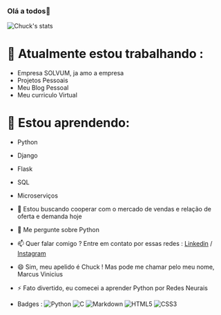 ### Olá a todos👋


![Chuck's stats](https://github-readme-stats.vercel.app/api?username=anuraghazra&show_icons=true&theme=radical)



# 🔭 Atualmente estou trabalhando :
 - Empresa SOLVUM, ja amo a empresa
 - Projetos Pessoais
 - Meu Blog Pessoal
 - Meu curriculo Virtual

# 🌱 Estou aprendendo:
- Python
- Django
- Flask
- SQL
- Microserviços


- 🤔 Estou buscando cooperar com o mercado de vendas e relação de oferta e demanda hoje

- 💬 Me pergunte sobre Python

- 📫 Quer falar comigo ? Entre em contato por essas redes :
  [Linkedin](https://www.linkedin.com/in/marcusviniciusfonsecap/) / 
  [Instagram](https://www.instagram.com/marcusvpissinatti/)
  

- 😄 Sim, meu apelido é Chuck ! Mas pode me chamar pelo meu nome, Marcus Vinicius 

- ⚡ Fato divertido, eu comecei a aprender Python por Redes Neurais

- Badges : 
  ![Python](https://img.shields.io/badge/python-3670A0?style=for-the-badge&logo=python&logoColor=ffdd54)
  ![C](https://img.shields.io/badge/c-%2300599C.svg?style=for-the-badge&logo=c&logoColor=white)
  ![Markdown](https://img.shields.io/badge/markdown-%23000000.svg?style=for-the-badge&logo=markdown&logoColor=white)
  ![HTML5](https://img.shields.io/badge/html5-%23E34F26.svg?style=for-the-badge&logo=html5&logoColor=white)
  ![CSS3](https://img.shields.io/badge/css3-%231572B6.svg?style=for-the-badge&logo=css3&logoColor=white)
